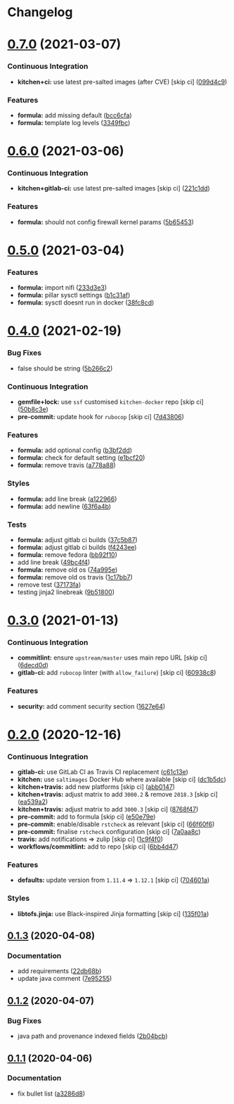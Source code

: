 # Changelog

# [0.7.0](https://github.com/saltstack-formulas/nifi-formula/compare/v0.6.0...v0.7.0) (2021-03-07)


### Continuous Integration

* **kitchen+ci:** use latest pre-salted images (after CVE) [skip ci] ([099d4c9](https://github.com/saltstack-formulas/nifi-formula/commit/099d4c9714de42a9b7e31f383794e0aeda571317))


### Features

* **formula:** add missing default ([bcc6cfa](https://github.com/saltstack-formulas/nifi-formula/commit/bcc6cfa85baa8243d7c864781a6a3771e617aa3b))
* **formula:** template log levels ([3349fbc](https://github.com/saltstack-formulas/nifi-formula/commit/3349fbca848c9fa31328496dfe032fa48bae6e97))

# [0.6.0](https://github.com/saltstack-formulas/nifi-formula/compare/v0.5.0...v0.6.0) (2021-03-06)


### Continuous Integration

* **kitchen+gitlab-ci:** use latest pre-salted images [skip ci] ([221c1dd](https://github.com/saltstack-formulas/nifi-formula/commit/221c1ddcb88f81ccfe5ca1870922e7c7fed03a80))


### Features

* **formula:** should not config firewall kernel params ([5b65453](https://github.com/saltstack-formulas/nifi-formula/commit/5b6545394978cae06276010168288133cfc0ff8d))

# [0.5.0](https://github.com/saltstack-formulas/nifi-formula/compare/v0.4.0...v0.5.0) (2021-03-04)


### Features

* **formula:** import nifi ([233d3e3](https://github.com/saltstack-formulas/nifi-formula/commit/233d3e36b985a0a824c2320c2364b3d9e89f9b38))
* **formula:** pillar sysctl settings ([b1c31af](https://github.com/saltstack-formulas/nifi-formula/commit/b1c31afa8d05adfb8941b3d46c76d9d6bedfe7ff))
* **formula:** sysctl doesnt run in docker ([38fc8cd](https://github.com/saltstack-formulas/nifi-formula/commit/38fc8cd9f879f57ec1ae44ed71c9557c2d8c7d7c))

# [0.4.0](https://github.com/saltstack-formulas/nifi-formula/compare/v0.3.0...v0.4.0) (2021-02-19)


### Bug Fixes

* false should be string ([5b266c2](https://github.com/saltstack-formulas/nifi-formula/commit/5b266c2d7a28fdeb16537dcf4fbac7ce7f05a016))


### Continuous Integration

* **gemfile+lock:** use `ssf` customised `kitchen-docker` repo [skip ci] ([50b8c3e](https://github.com/saltstack-formulas/nifi-formula/commit/50b8c3ea0f4c1428334b27fe07210207f34acb0a))
* **pre-commit:** update hook for `rubocop` [skip ci] ([7d43806](https://github.com/saltstack-formulas/nifi-formula/commit/7d43806e2dbb4c547119c050b61188ef824515af))


### Features

* **formula:** add optional config ([b3bf2dd](https://github.com/saltstack-formulas/nifi-formula/commit/b3bf2dd16773ee717576043c4bf4ae01cbff870c))
* **formula:** check for default setting ([e1bcf20](https://github.com/saltstack-formulas/nifi-formula/commit/e1bcf20fab165905921031206035059a5b8c2ce2))
* **formula:** remove travis ([a778a88](https://github.com/saltstack-formulas/nifi-formula/commit/a778a8842f5915d34b0f03dda2c97420f2924dfa))


### Styles

* **formula:** add line break ([a122966](https://github.com/saltstack-formulas/nifi-formula/commit/a12296657caf962a736d08341552b78675f9681c))
* **formula:** add newline ([63f6a4b](https://github.com/saltstack-formulas/nifi-formula/commit/63f6a4b056c16516a00595f434c39d2895d9a4ac))


### Tests

* **formula:** adjust gitlab ci builds ([37c5b87](https://github.com/saltstack-formulas/nifi-formula/commit/37c5b874fef1678005950247814276d82fc7c6a9))
* **formula:** adjust gitlab ci builds ([f4243ee](https://github.com/saltstack-formulas/nifi-formula/commit/f4243eed29ee07f5b0e3586084f2ef206c582362))
* **formula:** remove fedora ([bb92f10](https://github.com/saltstack-formulas/nifi-formula/commit/bb92f10eabe0b046a0d75d53dceb4d84f91dd5fb))
* add line break ([49bc4f4](https://github.com/saltstack-formulas/nifi-formula/commit/49bc4f4cdc1c82a58ead476bb919999f814697f9))
* **formula:** remove old os ([74a995e](https://github.com/saltstack-formulas/nifi-formula/commit/74a995ef2d98e2a5ae554ebd39e782ffa0b83569))
* **formula:** remove old os travis ([1c17bb7](https://github.com/saltstack-formulas/nifi-formula/commit/1c17bb73b6c9b0083ab17847843287b49679eafc))
* remove test ([37173fa](https://github.com/saltstack-formulas/nifi-formula/commit/37173faa07f49d8a2466d56d60671a5c05a4b4f5))
* testing jinja2 linebreak ([9b51800](https://github.com/saltstack-formulas/nifi-formula/commit/9b51800a107101dff72838d921fbd4c6c2a2064f))

# [0.3.0](https://github.com/saltstack-formulas/nifi-formula/compare/v0.2.0...v0.3.0) (2021-01-13)


### Continuous Integration

* **commitlint:** ensure `upstream/master` uses main repo URL [skip ci] ([6decd0d](https://github.com/saltstack-formulas/nifi-formula/commit/6decd0d595a0fd7a4acd60c8e0391af1d13ae0cc))
* **gitlab-ci:** add `rubocop` linter (with `allow_failure`) [skip ci] ([60938c8](https://github.com/saltstack-formulas/nifi-formula/commit/60938c8ef91018ffa6053f91f0be0b88ff4c922e))


### Features

* **security:** add comment security section ([1627e64](https://github.com/saltstack-formulas/nifi-formula/commit/1627e647555a27456eb92e3ed512d70b0bd4d772))

# [0.2.0](https://github.com/saltstack-formulas/nifi-formula/compare/v0.1.3...v0.2.0) (2020-12-16)


### Continuous Integration

* **gitlab-ci:** use GitLab CI as Travis CI replacement ([c61c13e](https://github.com/saltstack-formulas/nifi-formula/commit/c61c13e6d1e7a1be6a6301741a6520c8305f9283))
* **kitchen:** use `saltimages` Docker Hub where available [skip ci] ([dc1b5dc](https://github.com/saltstack-formulas/nifi-formula/commit/dc1b5dcbf9c8388c5f19a2d0a096537bfa8407b3))
* **kitchen+travis:** add new platforms [skip ci] ([abb0147](https://github.com/saltstack-formulas/nifi-formula/commit/abb0147c69384bb39936347d8c1a39203fe1a5df))
* **kitchen+travis:** adjust matrix to add `3000.2` & remove `2018.3` [skip ci] ([ea539a2](https://github.com/saltstack-formulas/nifi-formula/commit/ea539a2535f952769bed390ebce5796ac1189208))
* **kitchen+travis:** adjust matrix to add `3000.3` [skip ci] ([8768f47](https://github.com/saltstack-formulas/nifi-formula/commit/8768f474a89df4612942c6deefb325bd2e87f24c))
* **pre-commit:** add to formula [skip ci] ([e50e79e](https://github.com/saltstack-formulas/nifi-formula/commit/e50e79eb2c963c5012d4b3606fc9b7879206e0b4))
* **pre-commit:** enable/disable `rstcheck` as relevant [skip ci] ([66f60f6](https://github.com/saltstack-formulas/nifi-formula/commit/66f60f64247afc85ec3c19c0aac59a189e9c8a7e))
* **pre-commit:** finalise `rstcheck` configuration [skip ci] ([7a0aa8c](https://github.com/saltstack-formulas/nifi-formula/commit/7a0aa8c4e604531957d9a2790430bff22682a613))
* **travis:** add notifications => zulip [skip ci] ([1c9f4f0](https://github.com/saltstack-formulas/nifi-formula/commit/1c9f4f0b937864dda99724f4be7a7deb8a4b42e0))
* **workflows/commitlint:** add to repo [skip ci] ([6bb4d47](https://github.com/saltstack-formulas/nifi-formula/commit/6bb4d472b052dd1910853572dd55fab3efe850a2))


### Features

* **defaults:** update version from `1.11.4` => `1.12.1` [skip ci] ([704601a](https://github.com/saltstack-formulas/nifi-formula/commit/704601a5bdb8c00d4cb15e830cbd6a2b5d42d47e))


### Styles

* **libtofs.jinja:** use Black-inspired Jinja formatting [skip ci] ([135f01a](https://github.com/saltstack-formulas/nifi-formula/commit/135f01a377587f347713d026f3c58538327a245f))

## [0.1.3](https://github.com/saltstack-formulas/nifi-formula/compare/v0.1.2...v0.1.3) (2020-04-08)


### Documentation

* add requirements ([22db68b](https://github.com/saltstack-formulas/nifi-formula/commit/22db68b1bcc9de3d52ca673a073ed4776c6d8c7c))
* update java comment ([7e95255](https://github.com/saltstack-formulas/nifi-formula/commit/7e952554b917ffdf6d8bc3a25b806c3b1c4e74b8))

## [0.1.2](https://github.com/saltstack-formulas/nifi-formula/compare/v0.1.1...v0.1.2) (2020-04-07)


### Bug Fixes

* java path and provenance indexed fields ([2b04bcb](https://github.com/saltstack-formulas/nifi-formula/commit/2b04bcb6ea21454de13d0effe2ac98850c828584))

## [0.1.1](https://github.com/saltstack-formulas/nifi-formula/compare/v0.1.0...v0.1.1) (2020-04-06)


### Documentation

* fix bullet list ([a3286d8](https://github.com/saltstack-formulas/nifi-formula/commit/a3286d81e06c8f36af99c4c1afa33109d30f1bc6))
